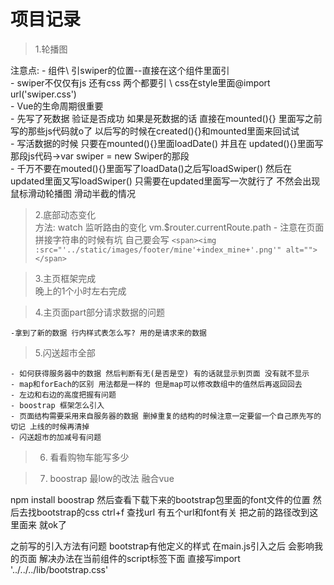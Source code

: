
# 项目记录

>1.轮播图<br>

注意点:
    - 组件\ 引swiper的位置--直接在这个组件里面引<br>
    - swiper不仅仅有js 还有css 两个都要引 \ css在style里面@import url('swiper.css')<br>
    - Vue的生命周期很重要<br>
    - 先写了死数据 验证是否成功 如果是死数据的话 直接在mounted(){} 里面写之前写的那些js代码就o了
        以后写的时候在created(){}和mounted里面来回试试<br>
    - 写活数据的时候 只要在mounted(){}里面loadDate() 并且在 updated(){}里面写那段js代码->var swiper = new Swiper的那段<br>
    - 千万不要在mouted(){}里面写了loadData()之后写loadSwiper() 然后在updated里面又写loadSwiper() 只需要在updated里面写一次就行了 不然会出现鼠标滑动轮播图 滑动半截的情况<br>


>2.底部动态变化<br>
    方法: watch 监听路由的变化 vm.$router.currentRoute.path
    - 注意在页面拼接字符串的时候有坑 自己要会写
    ```
    <span><img :src="'../static/images/footer/mine'+index_mine+'.png'" alt=""></span>
    ```

>3.主页框架完成<br>
    晚上的1个小时左右完成


>4.主页面part部分请求数据的问题 <br>

    -拿到了新的数据 行内样式表怎么写? 用的是请求来的数据

>5.闪送超市全部

    - 如何获得服务器中的数据 然后判断有无(是否是空) 有的话就显示到页面 没有就不显示
    - map和forEach的区别 用法都是一样的 但是map可以修改数组中的值然后再返回回去
    - 左边和右边的高度把握有问题
    - boostrap 框架怎么引入
    - 页面结构需要采用来自服务器的数据 删掉重复的结构的时候注意一定要留一个自己原先写的 切记 上线的时候再清掉
    - 闪送超市的加减号有问题
>6. 看看购物车能写多少

>7. boostrap 最low的改法 融合vue

npm install boostrap
然后查看下载下来的bootstrap包里面的font文件的位置
然后去找bootstrap的css ctrl+f 查找url 有五个url和font有关 把之前的路径改到这里面来 就ok了
<!-- 最后在main.js 里面 import '这里写bootstrap.css的路径' -->
之前写的引入方法有问题 bootstrap有他定义的样式 在main.js引入之后 会影响我的页面 解决办法在当前组件的script标签下面
直接写import '../../../lib/bootstrap.css'
